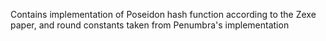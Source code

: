 Contains implementation of Poseidon hash function according to the Zexe paper, and round constants taken from Penumbra's implementation